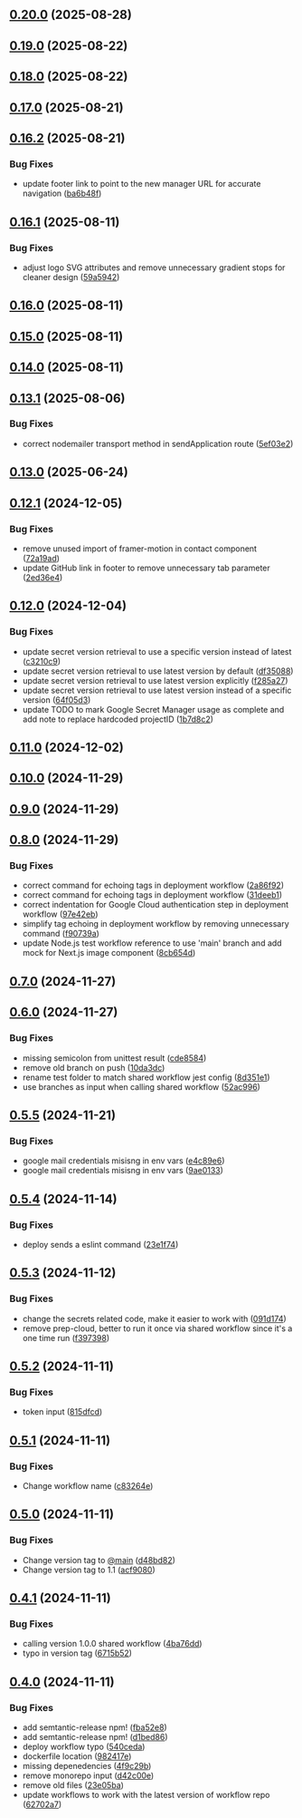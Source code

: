 ## [0.20.0](https://github.com/Ridvan-bot/pohlmanprotean.se/compare/v0.19.0...v0.20.0) (2025-08-28)

## [0.19.0](https://github.com/Ridvan-bot/pohlmanprotean.se/compare/v0.18.0...v0.19.0) (2025-08-22)

## [0.18.0](https://github.com/Ridvan-bot/pohlmanprotean.se/compare/v0.17.0...v0.18.0) (2025-08-22)

## [0.17.0](https://github.com/Ridvan-bot/pohlmanprotean.se/compare/v0.16.2...v0.17.0) (2025-08-21)

## [0.16.2](https://github.com/Ridvan-bot/pohlmanprotean.se/compare/v0.16.1...v0.16.2) (2025-08-21)

### Bug Fixes

* update footer link to point to the new manager URL for accurate navigation ([ba6b48f](https://github.com/Ridvan-bot/pohlmanprotean.se/commit/ba6b48fd9b1512ff03fe1e26f352490db869a972))

## [0.16.1](https://github.com/Ridvan-bot/pohlmanprotean.se/compare/v0.16.0...v0.16.1) (2025-08-11)

### Bug Fixes

* adjust logo SVG attributes and remove unnecessary gradient stops for cleaner design ([59a5942](https://github.com/Ridvan-bot/pohlmanprotean.se/commit/59a5942e80616b65cefae726b67b5a84e031a786))

## [0.16.0](https://github.com/Ridvan-bot/pohlmanprotean.se/compare/v0.15.0...v0.16.0) (2025-08-11)

## [0.15.0](https://github.com/Ridvan-bot/pohlmanprotean.se/compare/v0.14.0...v0.15.0) (2025-08-11)

## [0.14.0](https://github.com/Ridvan-bot/pohlmanprotean.se/compare/v0.13.1...v0.14.0) (2025-08-11)

## [0.13.1](https://github.com/Ridvan-bot/pohlmanprotean.se/compare/v0.13.0...v0.13.1) (2025-08-06)

### Bug Fixes

* correct nodemailer transport method in sendApplication route ([5ef03e2](https://github.com/Ridvan-bot/pohlmanprotean.se/commit/5ef03e2ee2d1cd7f0ccf0863dd3f7a9b113bb217))

## [0.13.0](https://github.com/Ridvan-bot/pohlmanprotean.se/compare/v0.12.1...v0.13.0) (2025-06-24)

## [0.12.1](https://github.com/Ridvan-bot/pohlmanprotean.se/compare/v0.12.0...v0.12.1) (2024-12-05)

### Bug Fixes

* remove unused import of framer-motion in contact component ([72a19ad](https://github.com/Ridvan-bot/pohlmanprotean.se/commit/72a19ad226fe5cf1d5671b495ca836a5b0b05b13))
* update GitHub link in footer to remove unnecessary tab parameter ([2ed36e4](https://github.com/Ridvan-bot/pohlmanprotean.se/commit/2ed36e4641b7d57810ee2c9541277406b4e5472c))

## [0.12.0](https://github.com/Ridvan-bot/pohlmanprotean.se/compare/v0.11.0...v0.12.0) (2024-12-04)

### Bug Fixes

* update secret version retrieval to use a specific version instead of latest ([c3210c9](https://github.com/Ridvan-bot/pohlmanprotean.se/commit/c3210c9b29eb9a769451877bba4c7dcc43ee9355))
* update secret version retrieval to use latest version by default ([df35088](https://github.com/Ridvan-bot/pohlmanprotean.se/commit/df35088a707f3f35e173a7c41f97de5dc99ec9ec))
* update secret version retrieval to use latest version explicitly ([f285a27](https://github.com/Ridvan-bot/pohlmanprotean.se/commit/f285a2762203e2ca42bee5ae3f9f8b7b3b1c334e))
* update secret version retrieval to use latest version instead of a specific version ([64f05d3](https://github.com/Ridvan-bot/pohlmanprotean.se/commit/64f05d3601029b2043eb40f21c1d7fff79febab6))
* update TODO to mark Google Secret Manager usage as complete and add note to replace hardcoded projectID ([1b7d8c2](https://github.com/Ridvan-bot/pohlmanprotean.se/commit/1b7d8c2abebd4482260b2e3d8d2a79c52d9e9518))

## [0.11.0](https://github.com/Ridvan-bot/pohlmanprotean.se/compare/v0.10.0...v0.11.0) (2024-12-02)

## [0.10.0](https://github.com/Ridvan-bot/pohlmanprotean.se/compare/v0.9.0...v0.10.0) (2024-11-29)

## [0.9.0](https://github.com/Ridvan-bot/pohlmanprotean.se/compare/v0.8.0...v0.9.0) (2024-11-29)

## [0.8.0](https://github.com/Ridvan-bot/pohlmanprotean.se/compare/v0.7.0...v0.8.0) (2024-11-29)

### Bug Fixes

* correct command for echoing tags in deployment workflow ([2a86f92](https://github.com/Ridvan-bot/pohlmanprotean.se/commit/2a86f92c41eadc55e53a7dc25eb34be13bcae26d))
* correct command for echoing tags in deployment workflow ([31deeb1](https://github.com/Ridvan-bot/pohlmanprotean.se/commit/31deeb11eaa3d46f03108c4e0efde8193f54130b))
* correct indentation for Google Cloud authentication step in deployment workflow ([97e42eb](https://github.com/Ridvan-bot/pohlmanprotean.se/commit/97e42ebe1ced7ef0009075c5fa85d3d843046788))
* simplify tag echoing in deployment workflow by removing unnecessary command ([f90739a](https://github.com/Ridvan-bot/pohlmanprotean.se/commit/f90739a662c2956067b3ce1994b2c01aa2a32e7c))
* update Node.js test workflow reference to use 'main' branch and add mock for Next.js image component ([8cb654d](https://github.com/Ridvan-bot/pohlmanprotean.se/commit/8cb654d82e4f623406aa85e6ff068cbd7435bfd8))

## [0.7.0](https://github.com/Ridvan-bot/pohlmanprotean.se/compare/v0.6.0...v0.7.0) (2024-11-27)

## [0.6.0](https://github.com/Ridvan-bot/pohlmanprotean.se/compare/v0.5.5...v0.6.0) (2024-11-27)

### Bug Fixes

* missing semicolon from unittest result ([cde8584](https://github.com/Ridvan-bot/pohlmanprotean.se/commit/cde85841c8654164ee4568a5a7fced89acd35779))
* remove old branch on push ([10da3dc](https://github.com/Ridvan-bot/pohlmanprotean.se/commit/10da3dc6d2d07d0b3711916146bc694c663c63d4))
* rename test folder to match shared workflow jest config ([8d351e1](https://github.com/Ridvan-bot/pohlmanprotean.se/commit/8d351e1fd7fc7fa3e6d1208a5f5a325a44875cd6))
* use branches as input when calling shared workflow ([52ac996](https://github.com/Ridvan-bot/pohlmanprotean.se/commit/52ac996e58131f18e8f01f9cacfba780ac475f48))

## [0.5.5](https://github.com/Ridvan-bot/pohlmanprotean.se/compare/v0.5.4...v0.5.5) (2024-11-21)

### Bug Fixes

* google mail credentials misisng in env vars ([e4c89e6](https://github.com/Ridvan-bot/pohlmanprotean.se/commit/e4c89e6194e36f6437917a6f45a56378bef0f06a))
* google mail credentials misisng in env vars ([9ae0133](https://github.com/Ridvan-bot/pohlmanprotean.se/commit/9ae0133bdc8a6f34696c14588ee8db39ed99af62))

## [0.5.4](https://github.com/Ridvan-bot/pohlmanprotean.se/compare/v0.5.3...v0.5.4) (2024-11-14)

### Bug Fixes

* deploy sends a eslint command ([23e1f74](https://github.com/Ridvan-bot/pohlmanprotean.se/commit/23e1f74efffad7ba960a84db59bf66f82330db0d))

## [0.5.3](https://github.com/Ridvan-bot/pohlmanprotean.se/compare/v0.5.2...v0.5.3) (2024-11-12)

### Bug Fixes

* change the secrets related code, make it easier to work with ([091d174](https://github.com/Ridvan-bot/pohlmanprotean.se/commit/091d174ffb8680508d236d3abb7df217e26e63a6))
* remove prep-cloud, better to run it once via shared workflow since it's a one time run ([f397398](https://github.com/Ridvan-bot/pohlmanprotean.se/commit/f3973989087b9a4fabcbb9db8b82157cacb5660b))

## [0.5.2](https://github.com/Ridvan-bot/pohlmanprotean.se/compare/v0.5.1...v0.5.2) (2024-11-11)

### Bug Fixes

* token input ([815dfcd](https://github.com/Ridvan-bot/pohlmanprotean.se/commit/815dfcde5915d9a7b89a28e7fa15d229dc4db5c6))

## [0.5.1](https://github.com/Ridvan-bot/pohlmanprotean.se/compare/v0.5.0...v0.5.1) (2024-11-11)

### Bug Fixes

* Change workflow name ([c83264e](https://github.com/Ridvan-bot/pohlmanprotean.se/commit/c83264e6e395ac6760e85ba81698cdf2028319aa))

## [0.5.0](https://github.com/Ridvan-bot/pohlmanprotean.se/compare/v0.4.1...v0.5.0) (2024-11-11)

### Bug Fixes

* Change version tag to [@main](https://github.com/main) ([d48bd82](https://github.com/Ridvan-bot/pohlmanprotean.se/commit/d48bd82c6c64c7910d121822b23f36d7daa25ca1))
* Change version tag to 1.1 ([acf9080](https://github.com/Ridvan-bot/pohlmanprotean.se/commit/acf9080d44ef545208190d70cad8a13270d5c7cf))

## [0.4.1](https://github.com/Ridvan-bot/pohlmanprotean.se/compare/v0.4.0...v0.4.1) (2024-11-11)

### Bug Fixes

* calling version 1.0.0 shared workflow ([4ba76dd](https://github.com/Ridvan-bot/pohlmanprotean.se/commit/4ba76dd870d58b69b985948b49b52f861532bf9f))
* typo in version  tag ([6715b52](https://github.com/Ridvan-bot/pohlmanprotean.se/commit/6715b52174aa52ad7c596df446198f285cbffb71))

## [0.4.0](https://github.com/Ridvan-bot/pohlmanprotean.se/compare/v0.3.0...v0.4.0) (2024-11-11)

### Bug Fixes

* add semtantic-release npm! ([fba52e8](https://github.com/Ridvan-bot/pohlmanprotean.se/commit/fba52e89c4f0f939321180bf36d3b14bab2bf156))
* add semtantic-release npm! ([d1bed86](https://github.com/Ridvan-bot/pohlmanprotean.se/commit/d1bed8674d120ef7158b6a16b411793cfcb71573))
* deploy workflow typo ([540ceda](https://github.com/Ridvan-bot/pohlmanprotean.se/commit/540ceda4f39045d33c07e1c99f9c6ac4399af396))
* dockerfile location ([982417e](https://github.com/Ridvan-bot/pohlmanprotean.se/commit/982417e92bb89d6d626dce2340c8cb46fddfde5d))
* missing depenedencies ([4f9c29b](https://github.com/Ridvan-bot/pohlmanprotean.se/commit/4f9c29bdfb38e2662ac7262e2495346ca512b661))
* remove monorepo input ([d42c00e](https://github.com/Ridvan-bot/pohlmanprotean.se/commit/d42c00ef10e0ba26e786a68532b06c0674b15a7f))
* remove old files ([23e05ba](https://github.com/Ridvan-bot/pohlmanprotean.se/commit/23e05ba502c839e0b96203fc2c55bae1720a9baf))
* update workflows to work with the latest version of workflow repo ([62702a7](https://github.com/Ridvan-bot/pohlmanprotean.se/commit/62702a7fdcb701b6b5fa9b82b58a50323ce5197f))
